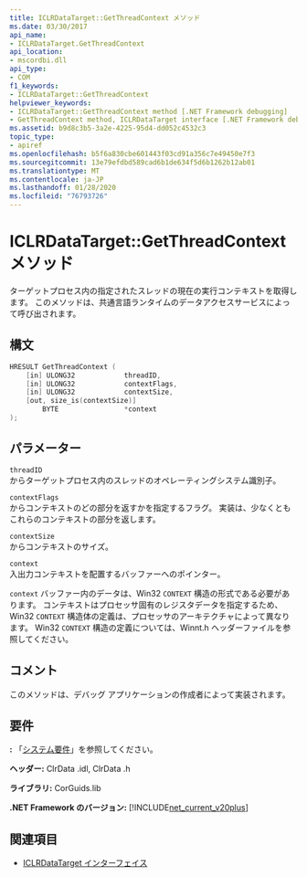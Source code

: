 ```yaml
---
title: ICLRDataTarget::GetThreadContext メソッド
ms.date: 03/30/2017
api_name:
- ICLRDataTarget.GetThreadContext
api_location:
- mscordbi.dll
api_type:
- COM
f1_keywords:
- ICLRDataTarget::GetThreadContext
helpviewer_keywords:
- ICLRDataTarget::GetThreadContext method [.NET Framework debugging]
- GetThreadContext method, ICLRDataTarget interface [.NET Framework debugging]
ms.assetid: b9d8c3b5-3a2e-4225-95d4-dd052c4532c3
topic_type:
- apiref
ms.openlocfilehash: b5f6a830cbe601443f03cd91a356c7e49450e7f3
ms.sourcegitcommit: 13e79efdbd589cad6b1de634f5d6b1262b12ab01
ms.translationtype: MT
ms.contentlocale: ja-JP
ms.lasthandoff: 01/28/2020
ms.locfileid: "76793726"
---
```

# <a name="iclrdatatargetgetthreadcontext-method"></a>ICLRDataTarget::GetThreadContext メソッド
ターゲットプロセス内の指定されたスレッドの現在の実行コンテキストを取得します。 このメソッドは、共通言語ランタイムのデータアクセスサービスによって呼び出されます。  
  
## <a name="syntax"></a>構文  
  
```cpp  
HRESULT GetThreadContext (  
    [in] ULONG32            threadID,  
    [in] ULONG32            contextFlags,  
    [in] ULONG32            contextSize,  
    [out, size_is(contextSize)]   
        BYTE                *context  
);  
```  
  
## <a name="parameters"></a>パラメーター  
 `threadID`  
 からターゲットプロセス内のスレッドのオペレーティングシステム識別子。  
  
 `contextFlags`  
 からコンテキストのどの部分を返すかを指定するフラグ。 実装は、少なくともこれらのコンテキストの部分を返します。  
  
 `contextSize`  
 からコンテキストのサイズ。  
  
 `context`  
 入出力コンテキストを配置するバッファーへのポインター。  
  
 `context` バッファー内のデータは、Win32 `CONTEXT` 構造の形式である必要があります。 コンテキストはプロセッサ固有のレジスタデータを指定するため、Win32 `CONTEXT` 構造体の定義は、プロセッサのアーキテクチャによって異なります。 Win32 `CONTEXT` 構造の定義については、Winnt.h ヘッダーファイルを参照してください。  
  
## <a name="remarks"></a>コメント  
 このメソッドは、デバッグ アプリケーションの作成者によって実装されます。  
  
## <a name="requirements"></a>要件  
 **:** 「[システム要件](../../../../docs/framework/get-started/system-requirements.md)」を参照してください。  
  
 **ヘッダー:** ClrData .idl, ClrData .h  
  
 **ライブラリ:** CorGuids.lib  
  
 **.NET Framework のバージョン:** [!INCLUDE[net_current_v20plus](../../../../includes/net-current-v20plus-md.md)]  
  
## <a name="see-also"></a>関連項目

- [ICLRDataTarget インターフェイス](iclrdatatarget-interface.md)
